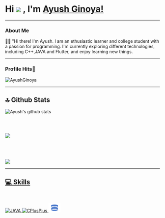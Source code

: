 


<h1> Hi <img src="https://media.giphy.com/media/hvRJCLFzcasrR4ia7z/giphy.gif" width="25px"> , I'm <a href="https://portfolios.talentsprint.com/~sonal_k/" target="blank">Ayush Ginoya!</a></h1>

---
### About Me



:man_technologist: "Hi there! I'm Ayush. I am an ethusiastic learner and college student with a passion for programming. I'm currently exploring different technologies, including C++,JAVA and Flutter, and enjoy learning new things.


---
### Profile Hits🔳
<p align="left"> <img src="https://komarev.com/ghpvc/?username=AyushGinoya&label=Profile%20views&color=0e75b6&style=flat" alt="AyushGinoya" /> </p>


---
## 🔝 Github Stats

![Ayush's github stats](https://github-readme-stats.vercel.app/api?username=AyushGinoya&show_icons=true&theme=radical)

<br></br>
<div>
   <img height="180em" src="https://github-readme-streak-stats.herokuapp.com/?user=AyushGinoya&theme=chartreuse-dark&hide_border=true" />
</div>
   
<br></br>
   
   
<div>
  <a href="https://github.com/AyushGinoya">
   <img align="center" height="170" src="https://github-readme-stats.vercel.app/api/top-langs/?username=AyushGinoya&layout=compact&langs_count=16&theme=dracula"/>
</div>
 

  

---

## 💻 Skills
   
<div style="display: inline_block"><br>
  <p>
  <img alt="JAVA" height="30" width="40" src="https://cdn.jsdelivr.net/gh/devicons/devicon/icons/java/java-original.svg">
  <img alt="CPlusPlus" height="30" width="40" src="https://cdn.jsdelivr.net/gh/devicons/devicon/icons/cplusplus/cplusplus-original.svg">
  <img alt="SQL" height="30" width="40" src="https://raw.githubusercontent.com/github/explore/80688e429a7d4ef2fca1e82350fe8e3517d3494d/topics/sql/sql.png">
    
      
     
  </p>
</div>
